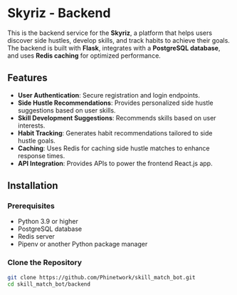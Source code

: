 # Skyriz - Backend

This is the backend service for the **Skyriz**, a platform that helps users discover side hustles, develop skills, and track habits to achieve their goals. The backend is built with **Flask**, integrates with a **PostgreSQL database**, and uses **Redis caching** for optimized performance.

## Features

- **User Authentication**: Secure registration and login endpoints.
- **Side Hustle Recommendations**: Provides personalized side hustle suggestions based on user skills.
- **Skill Development Suggestions**: Recommends skills based on user interests.
- **Habit Tracking**: Generates habit recommendations tailored to side hustle goals.
- **Caching**: Uses Redis for caching side hustle matches to enhance response times.
- **API Integration**: Provides APIs to power the frontend React.js app.

## Installation

### Prerequisites

- Python 3.9 or higher
- PostgreSQL database
- Redis server
- Pipenv or another Python package manager

### Clone the Repository

```bash
git clone https://github.com/Phinetwork/skill_match_bot.git
cd skill_match_bot/backend
